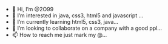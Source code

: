 - 👋 Hi, I’m @2O99
- 👀 I’m interested in java, css3, html5 and javascript ...
- 🌱 I’m currently learning html5, css3, java...
- 💞️ I’m looking to collaborate on a company with a good ppl...
- 📫 How to reach me just mark my @...

<!---
I hope to do well with u guys
--->
